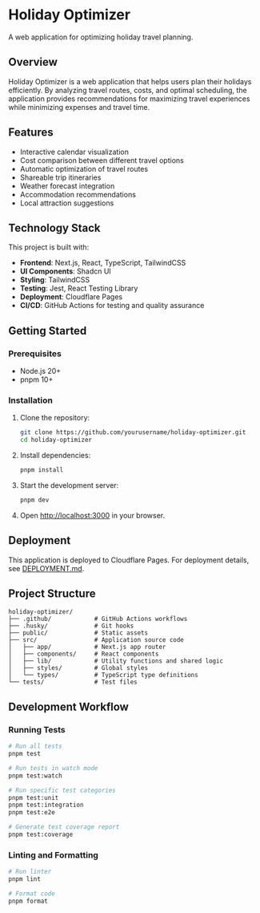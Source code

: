 # Holiday Optimizer

A web application for optimizing holiday travel planning.

## Overview

Holiday Optimizer is a web application that helps users plan their holidays efficiently. By analyzing travel routes, costs, and optimal scheduling, the application provides recommendations for maximizing travel experiences while minimizing expenses and travel time.

## Features

- Interactive calendar visualization
- Cost comparison between different travel options
- Automatic optimization of travel routes
- Shareable trip itineraries
- Weather forecast integration
- Accommodation recommendations
- Local attraction suggestions

## Technology Stack

This project is built with:

- **Frontend**: Next.js, React, TypeScript, TailwindCSS
- **UI Components**: Shadcn UI
- **Styling**: TailwindCSS
- **Testing**: Jest, React Testing Library
- **Deployment**: Cloudflare Pages
- **CI/CD**: GitHub Actions for testing and quality assurance

## Getting Started

### Prerequisites

- Node.js 20+
- pnpm 10+

### Installation

1. Clone the repository:
   ```bash
   git clone https://github.com/yourusername/holiday-optimizer.git
   cd holiday-optimizer
   ```

2. Install dependencies:
   ```bash
   pnpm install
   ```

3. Start the development server:
   ```bash
   pnpm dev
   ```

4. Open [http://localhost:3000](http://localhost:3000) in your browser.

## Deployment

This application is deployed to Cloudflare Pages. For deployment details, see [DEPLOYMENT.md](DEPLOYMENT.md).

## Project Structure

```
holiday-optimizer/
├── .github/            # GitHub Actions workflows
├── .husky/             # Git hooks
├── public/             # Static assets
├── src/                # Application source code
│   ├── app/            # Next.js app router
│   ├── components/     # React components
│   ├── lib/            # Utility functions and shared logic
│   ├── styles/         # Global styles
│   └── types/          # TypeScript type definitions
└── tests/              # Test files
```

## Development Workflow

### Running Tests

```bash
# Run all tests
pnpm test

# Run tests in watch mode
pnpm test:watch

# Run specific test categories
pnpm test:unit
pnpm test:integration
pnpm test:e2e

# Generate test coverage report
pnpm test:coverage
```

### Linting and Formatting

```bash
# Run linter
pnpm lint

# Format code
pnpm format
```
